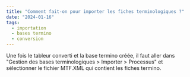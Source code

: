 ```yaml
---
title: "Comment fait-on pour importer les fiches terminologiques ?"
date: "2024-01-16"
tags:
  - importation
  - bases termino
  - conversion
---
```


Une fois le tableur converti et la base termino créée, il faut aller dans "Gestion des bases terminologiques > Importer > Processus" et sélectionner le fichier MTF.XML qui contient les fiches termino.